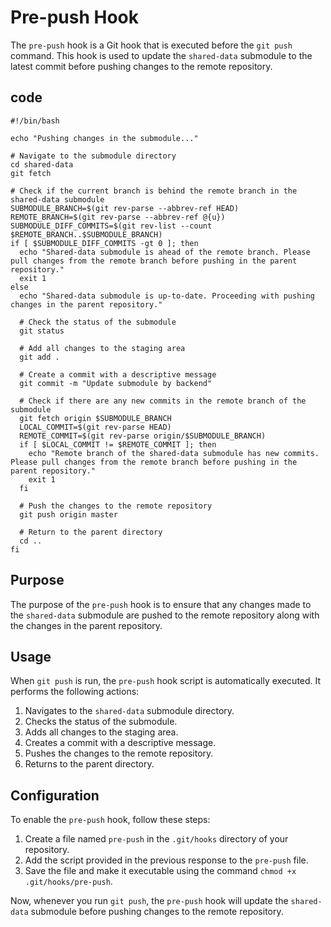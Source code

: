 # Pre-push Hook

The `pre-push` hook is a Git hook that is executed before the `git push` command. This hook is used to update the `shared-data` submodule to the latest commit before pushing changes to the remote repository.

## code
```bs
#!/bin/bash

echo "Pushing changes in the submodule..."

# Navigate to the submodule directory
cd shared-data
git fetch

# Check if the current branch is behind the remote branch in the shared-data submodule
SUBMODULE_BRANCH=$(git rev-parse --abbrev-ref HEAD)
REMOTE_BRANCH=$(git rev-parse --abbrev-ref @{u})
SUBMODULE_DIFF_COMMITS=$(git rev-list --count $REMOTE_BRANCH..$SUBMODULE_BRANCH)
if [ $SUBMODULE_DIFF_COMMITS -gt 0 ]; then
  echo "Shared-data submodule is ahead of the remote branch. Please pull changes from the remote branch before pushing in the parent repository."
  exit 1
else
  echo "Shared-data submodule is up-to-date. Proceeding with pushing changes in the parent repository."

  # Check the status of the submodule
  git status

  # Add all changes to the staging area
  git add .

  # Create a commit with a descriptive message
  git commit -m "Update submodule by backend"

  # Check if there are any new commits in the remote branch of the submodule
  git fetch origin $SUBMODULE_BRANCH
  LOCAL_COMMIT=$(git rev-parse HEAD)
  REMOTE_COMMIT=$(git rev-parse origin/$SUBMODULE_BRANCH)
  if [ $LOCAL_COMMIT != $REMOTE_COMMIT ]; then
    echo "Remote branch of the shared-data submodule has new commits. Please pull changes from the remote branch before pushing in the parent repository."
    exit 1
  fi

  # Push the changes to the remote repository
  git push origin master

  # Return to the parent directory
  cd ..
fi

```

## Purpose

The purpose of the `pre-push` hook is to ensure that any changes made to the `shared-data` submodule are pushed to the remote repository along with the changes in the parent repository.

## Usage

When `git push` is run, the `pre-push` hook script is automatically executed. It performs the following actions:

1.  Navigates to the `shared-data` submodule directory.
2.  Checks the status of the submodule.
3.  Adds all changes to the staging area.
4.  Creates a commit with a descriptive message.
5.  Pushes the changes to the remote repository.
6.  Returns to the parent directory.

## Configuration

To enable the `pre-push` hook, follow these steps:

1.  Create a file named `pre-push` in the `.git/hooks` directory of your repository.
2.  Add the script provided in the previous response to the `pre-push` file.
3.  Save the file and make it executable using the command `chmod +x .git/hooks/pre-push`.

Now, whenever you run `git push`, the `pre-push` hook will update the `shared-data` submodule before pushing changes to the remote repository.
